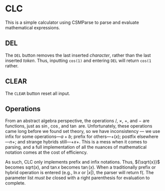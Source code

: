 # CLC

This is a simple calculator using CSMParse to parse and evaluate mathematical expressions.

## DEL
The `DEL` button removes the last inserted _character_, rather than 
the last inserted _token_. Thus, inputting `cos(1)` and entering `DEL` will return `cos(1` rather.

## CLEAR
The `CLEAR` button reset all input.

## Operations
From an abstract algebra perspective, the operations ${/,}$ ${\times,}$ ${+,}$ and ${-}$ are functions, just as ${\sin,}$ ${\cos,}$ and ${\tan}$ are. Unfortunately, these operations came long before we found set theory, so we have inconsistency — we use infix for some operations—${a + b}$; prefix for others—${+(x)}$; postfix elsewhere—${n+}$; and strange hybrids still—${+ x +}$. This is a mess when it comes to parsing, and a full implementation of all the nuances of mathematical notation comes at the cost of efficiency.

As such, CLC only implements prefix and infix notations. Thus, ${\sqrt{x}}$ becomes ${\text{sqrt}(x),}$ and ${\tan x}$ becomes ${\tan(x).}$ When a traditionally prefix or hybrid operation is entered (e.g., ${\ln x}$ or ${\lvert x \rvert}$), the parser will return ${\text{f}(.}$ The parameter list _must be_ closed with a right parenthesis for evaluation to complete.


